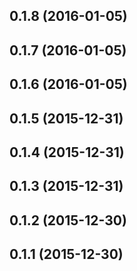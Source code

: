 <a name="0.1.8"></a>
## 0.1.8 (2016-01-05)




<a name="0.1.7"></a>
## 0.1.7 (2016-01-05)




<a name="0.1.6"></a>
## 0.1.6 (2016-01-05)




<a name="0.1.5"></a>
## 0.1.5 (2015-12-31)




<a name="0.1.4"></a>
## 0.1.4 (2015-12-31)




<a name="0.1.3"></a>
## 0.1.3 (2015-12-31)




<a name="0.1.2"></a>
## 0.1.2 (2015-12-30)




<a name="0.1.1"></a>
## 0.1.1 (2015-12-30)





